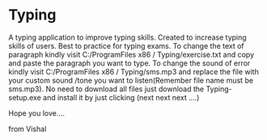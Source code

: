 # Typing
A typing application to improve typing skills. Created to increase typing skills of users. Best to practice for typing exams. To change the text of paragraph kindly visit C:/ProgramFiles x86 / Typing/exercise.txt and copy and paste the paragraph you want to type. To change the sound of error kindly visit C:/ProgramFiles x86 / Typing/sms.mp3  and replace the file with your custom sound /tone  you want to listen(Remember file name must be sms.mp3). 
No need to download all files just download the Typing-setup.exe and install it by just clicking (next next next ....)

Hope you love....

from Vishal
